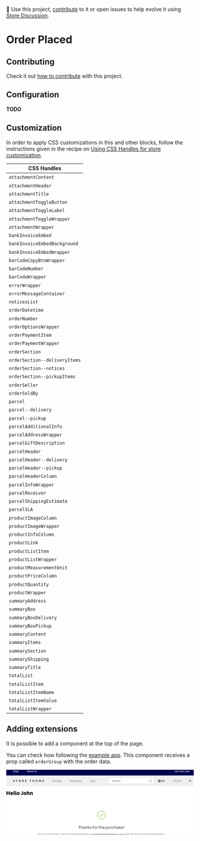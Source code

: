 📢 Use this project, [contribute](https://github.com/vtex-apps/order-placed) to it or open issues to help evolve it using [Store Discussion](https://github.com/vtex-apps/store-discussion).

# Order Placed

## Contributing

Check it out [how to contribute](https://github.com/vtex-apps/awesome-io#contributing) with this project.

## Configuration

**TODO**

## Customization

In order to apply CSS customizations in this and other blocks, follow the instructions given in the recipe on [Using CSS Handles for store customization](https://vtex.io/docs/recipes/style/using-css-handles-for-store-customization).

| CSS Handles                   |
| ----------------------------- |
| `attachmentContent`           |
| `attachmentHeader`            |
| `attachmentTitle`             |
| `attachmentToggleButton`      |
| `attachmentToggleLabel`       |
| `attachmentToggleWrapper`     |
| `attachmentWrapper`           |
| `bankInvoiceEmbed`            |
| `bankInvoiceEmbedBackground`  |
| `bankInvoiceEmbedWrapper`     |
| `barCodeCopyBtnWrapper`       |
| `barCodeNumber`               |
| `barCodeWrapper`              |
| `errorWrapper`                |
| `errorMessageContainer`       |
| `noticesList`                 |
| `orderDatetime`               |
| `orderNumber`                 |
| `orderOptionsWrapper`         |
| `orderPaymentItem`            |
| `orderPaymentWrapper`         |
| `orderSection`                |
| `orderSection--deliveryItems` |
| `orderSection--notices`       |
| `orderSection--pickupItems`   |
| `orderSeller`                 |
| `orderSoldBy`                 |
| `parcel`                      |
| `parcel--delivery`            |
| `parcel--pickup`              |
| `parcelAdditionalInfo`        |
| `parcelAddressWrapper`        |
| `parcelGiftDescription`       |
| `parcelHeader`                |
| `parcelHeader--delivery`      |
| `parcelHeader--pickup`        |
| `parcelHeaderColumn`          |
| `parcelInfoWrapper`           |
| `parcelReceiver`              |
| `parcelShippingEstimate`      |
| `parcelSLA`                   |
| `productImageColumn`          |
| `productImageWrapper`         |
| `productInfoColumn`           |
| `productLink`                 |
| `productListItem`             |
| `productListWrapper`          |
| `productMeasurementUnit`      |
| `productPriceColumn`          |
| `productQuantity`             |
| `productWrapper`              |
| `summaryAddress`              |
| `summaryBox`                  |
| `summaryBoxDelivery`          |
| `summaryBoxPickup`            |
| `summaryContent`              |
| `summaryItems`                |
| `summarySection`              |
| `summaryShipping`             |
| `summaryTitle`                |
| `totalList`                   |
| `totalListItem`               |
| `totalListItemName`           |
| `totalListItemValue`          |
| `totalListWrapper`            |

## Adding extensions

It is possible to add a component at the top of the page.

You can check how following the [example app](./order-placed-extension-example/). This component receives a prop called `orderGroup` with the order data.

![](./example.png)
